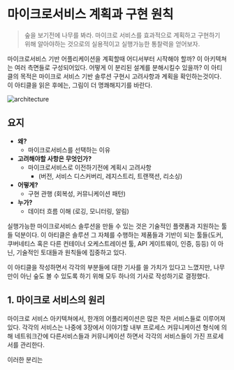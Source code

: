 # 마이크로서비스 계획과 구현 원칙

> 숲을 보기전에 나무를 봐라. 마이크로 서비스를 효과적으로 계획하고 구현하기 위해 알아야하는 것으로의 실용적이고 실행가능한 통찰력을 얻어보자.

마이크로서비스 기반 어플리케이션을 계획할때 어디서부터 시작해야 할까? 이 아키텍쳐는 여러 측면들로 구성되어있다. 어떻게 이 분리된 설계를 분해시킬수 있을까? 이 아티클의 목적은 마이크로 서비스 기반 솔루션 구현시 고려사항과 계획을 확인하는것이다. 이 아티클을 읽은 후에는, 그림이 더 명쾌해지기를 바란다.

![architecture](https://miro.medium.com/max/1000/1*KkaHVSxJG6OjY7YzpounOg.png)

## 요지

- **왜?**
  - 마이크로서비스를 선택하는 이유
- **고려해야할 사항은 무엇인가?**
  - 마이크로서비스로 이전하기전에 계획시 고려사항 
    - (버전, 서비스 디스커버리, 레지스트리, 트랜잭션, 리소싱)
- **어떻게?**
  - 구현 관행 (회복성, 커뮤니케이션 패턴)
- **누가?**
  - 데이터 흐름 이해 (로깅, 모니터링, 알림)



실행가능한 마이크로서비스 솔루션을 만들 수 있는 것은 기술적인 플랫폼과 지원하는 툴들 덕분이다. 이 아티클은 솔루션 그 자체를 수행하는 제품들과 기반이 되는 툴들(도커, 쿠버네티스 혹은 다른 컨테이너 오케스트레이션 툴, API 게이트웨이, 인증, 등등) 이 아닌, 기술적인 토대들과 원칙들에 집중하고 있다. 

이 아티클을 작성하면서 각각의 부분들에 대한 기사를 쓸 가치가 있다고 느꼈지만, 나무만이 아닌 숲도 볼 수 있도록 하기 위해 모두 하나의 기사로 작성하기로 결정했다.



## 1. 마이크로 서비스의 원리

마이크로 서비스 아키텍쳐에서, 한개의 어플리케이션은 많은 작은 서비스들로 이루어져있다. 각각의 서비스는 나중에 3장에서 이야기할 내부 프로세스 커뮤니케이션 형식에 의해 네트워크간에 다른서비스들과 커뮤니케이션 하면서 각각의 서비스들이 가진 프로세서를 관리한다.

이러한 분리는 

